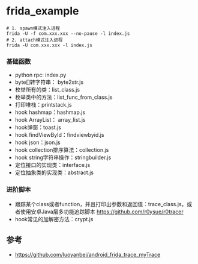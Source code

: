 # frida_example
```
# 1. spawn模式注入进程
frida -U -f com.xxx.xxx --no-pause -l index.js
# 2. attach模式注入进程
frida -U com.xxx.xxx -l index.js
```
### 基础函数

- python rpc: index.py
- byte[]转字符串： byte2str.js
- 枚举所有的类：list_class.js
- 枚举类中的方法：list_func_from_class.js
- 打印堆栈：printstack.js
- hook hashmap：hashmap.js
- hook ArrayList： array_list.js
- hook弹窗：toast.js
- hook findViewById：findviewbyid.js
- hook json：json.js
- hook collection排序算法：collection.js
- hook string字符串操作：stringbuilder.js
- 定位接口的实现类：interface.js
- 定位抽象类的实现类：abstract.js

### 进阶脚本
- 跟踪某个class或者function，并且打印出参数和返回值：trace_class.js，或者使用安卓Java层多功能追踪脚本 https://github.com/r0ysue/r0tracer
- hook常见的加解密方法：crypt.js



## 参考

- https://github.com/luoyanbei/android_frida_trace_myTrace